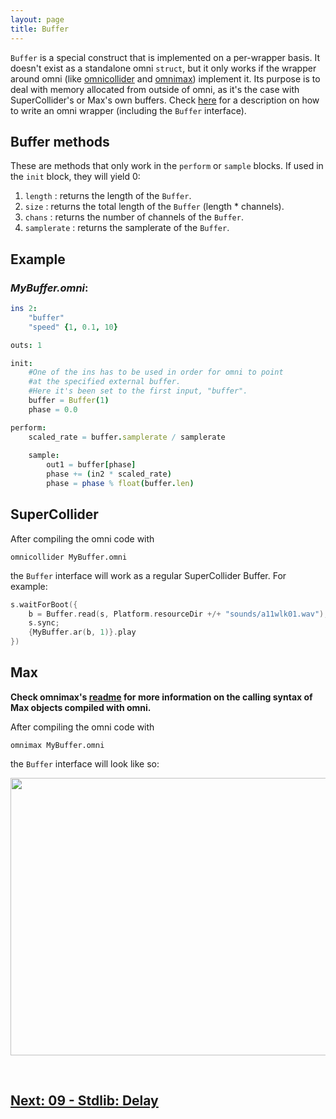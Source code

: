 ```yaml
---
layout: page
title: Buffer
---
```


`Buffer` is a special construct that is implemented on a per-wrapper basis. It doesn't exist as a standalone omni `struct`, but it only works if the wrapper around omni (like [omnicollider](https://github.com/vitreo12/omnicollider) and [omnimax](https://github.com/vitreo12/omnimax)) implement it. Its purpose is to deal with memory allocated from outside of omni, as it's the case with SuperCollider's or Max's own buffers. Check [here](11_writing_wrappers.md) for a description on how to write an omni wrapper (including the `Buffer` interface).

## Buffer methods

These are methods that only work in the `perform` or `sample` blocks. If used in the `init` block, they will yield 0:

1. `length`     : returns the length of the `Buffer`.
2. `size`       : returns the total length of the `Buffer` (length * channels).
3. `chans`      : returns the number of channels of the `Buffer`.
4. `samplerate` : returns the samplerate of the `Buffer`.

## Example

### *MyBuffer.omni*:
```nim
ins 2:
    "buffer"
    "speed" {1, 0.1, 10}

outs: 1

init:
    #One of the ins has to be used in order for omni to point 
    #at the specified external buffer.
    #Here it's been set to the first input, "buffer".
    buffer = Buffer(1)
    phase = 0.0

perform:
    scaled_rate = buffer.samplerate / samplerate
    
    sample:
        out1 = buffer[phase]
        phase += (in2 * scaled_rate)
        phase = phase % float(buffer.len)
```

## SuperCollider
After compiling the omni code with

    omnicollider MyBuffer.omni

the `Buffer` interface will work as a regular SuperCollider Buffer. For example:

```c++
s.waitForBoot({
    b = Buffer.read(s, Platform.resourceDir +/+ "sounds/a11wlk01.wav");
    s.sync;
    {MyBuffer.ar(b, 1)}.play
})
```

## Max

**Check omnimax's [readme](https://github.com/vitreo12/omnimax) for more information on the calling syntax of Max objects compiled with omni.**

After compiling the omni code with

    omnimax MyBuffer.omni

the `Buffer` interface will look like so:

<p align="left">
  <img width="559" height="444" src="/images/max-buffer.png">
</p>

<br>

## [Next: 09 - Stdlib: Delay](09_delay.md)